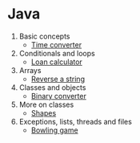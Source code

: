 # Java
1. Basic concepts
	- [Time converter](https://github.com/HenestrosaConH/sololearn/tree/main/Java/1.%20Basic%20concepts/Code%20project)
2. Conditionals and loops
	- [Loan calculator](https://github.com/HenestrosaConH/sololearn/tree/main/Java/2.%20Conditionals%20and%20loops/Code%20project)
3. Arrays
	- [Reverse a string](https://github.com/HenestrosaConH/sololearn/tree/main/Java/3.%20Arrays/Code%20project)
4. Classes and objects
	- [Binary converter](https://github.com/HenestrosaConH/sololearn/tree/main/Java/4.%20Classes%20and%20objects/Code%20project)
5. More on classes
	- [Shapes](https://github.com/HenestrosaConH/sololearn/tree/main/Java/5.%20More%20on%20classes/Code%20project)
6. Exceptions, lists, threads and files
	- [Bowling game](https://github.com/HenestrosaConH/sololearn/tree/main/Java/6.%20Exceptions%2C%20lists%2C%20threads%20and%20files/Code%20project)